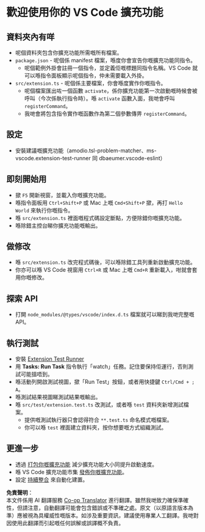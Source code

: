 <!--
CO_OP_TRANSLATOR_METADATA:
{
  "original_hash": "62b2632720dd39ef391d6b60b9b4bfb8",
  "translation_date": "2025-05-08T06:47:04+00:00",
  "source_file": "code/09.UpdateSamples/Aug/vscode/phiext/vsc-extension-quickstart.md",
  "language_code": "hk"
}
-->
# 歡迎使用你的 VS Code 擴充功能

## 資料夾內有咩

* 呢個資料夾包含你擴充功能所需嘅所有檔案。
* `package.json` - 呢個係 manifest 檔案，喺度你會宣告你嘅擴充功能同指令。
  * 呢個範例外掛會註冊一個指令，並定義佢嘅標題同指令名稱。VS Code 就可以喺指令面板顯示呢個指令，仲未需要載入外掛。
* `src/extension.ts` - 呢個係主要檔案，你會喺度實作你嘅指令。
  * 呢個檔案匯出咗一個函數 `activate`，係你擴充功能第一次啟動嘅時候會被呼叫（今次係執行指令時）。喺 `activate` 函數入面，我哋會呼叫 `registerCommand`。
  * 我哋會將包含指令實作嘅函數作為第二個參數傳畀 `registerCommand`。

## 設定

* 安裝建議嘅擴充功能（amodio.tsl-problem-matcher、ms-vscode.extension-test-runner 同 dbaeumer.vscode-eslint）

## 即刻開始用

* 撳 `F5` 開新視窗，並載入你嘅擴充功能。
* 喺指令面板用 `Ctrl+Shift+P` 或 Mac 上嘅 `Cmd+Shift+P` 撳，再打 `Hello World` 來執行你嘅指令。
* 喺 `src/extension.ts` 裡面嘅程式碼設定斷點，方便除錯你嘅擴充功能。
* 喺除錯主控台睇你擴充功能嘅輸出。

## 做修改

* 喺 `src/extension.ts` 改完程式碼後，可以喺除錯工具列重新啟動擴充功能。
* 你亦可以喺 VS Code 視窗用 `Ctrl+R` 或 Mac 上嘅 `Cmd+R` 重新載入，咁就會套用你嘅修改。

## 探索 API

* 打開 `node_modules/@types/vscode/index.d.ts` 檔案就可以睇到我哋完整嘅 API。

## 執行測試

* 安裝 [Extension Test Runner](https://marketplace.visualstudio.com/items?itemName=ms-vscode.extension-test-runner)
* 用 **Tasks: Run Task** 指令執行「watch」任務。記住要保持佢運行，否則測試可能搵唔到。
* 喺活動列開啟測試視圖，撳「Run Test」按鈕，或者用快捷鍵 `Ctrl/Cmd + ; A`。
* 喺測試結果視圖睇測試結果嘅輸出。
* 喺 `src/test/extension.test.ts` 改測試，或者喺 `test` 資料夾新增測試檔案。
  * 提供嘅測試執行器只會認得符合 `**.test.ts` 命名模式嘅檔案。
  * 你可以喺 `test` 裡面建立資料夾，按你想要嘅方式組織測試。

## 更進一步

* 透過 [打包你嘅擴充功能](https://code.visualstudio.com/api/working-with-extensions/bundling-extension) 減少擴充功能大小同提升啟動速度。
* 喺 VS Code 擴充功能市集 [發佈你嘅擴充功能](https://code.visualstudio.com/api/working-with-extensions/publishing-extension)。
* 設定 [持續整合](https://code.visualstudio.com/api/working-with-extensions/continuous-integration) 來自動化建置。

**免責聲明**：  
本文件係用 AI 翻譯服務 [Co-op Translator](https://github.com/Azure/co-op-translator) 進行翻譯。雖然我哋致力確保準確性，但請注意，自動翻譯可能會包含錯誤或不準確之處。原文（以原語言版本為準）應被視為具權威性嘅版本。如涉及重要資訊，建議使用專業人工翻譯。我哋對因使用此翻譯而引起嘅任何誤解或誤譯概不負責。